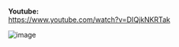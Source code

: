 **Youtube:**  
https://www.youtube.com/watch?v=DIQjkNKRTak  
  
![image](https://user-images.githubusercontent.com/83712099/176534915-b109c1c0-4026-41a2-9040-2cfc4f130912.png)  

